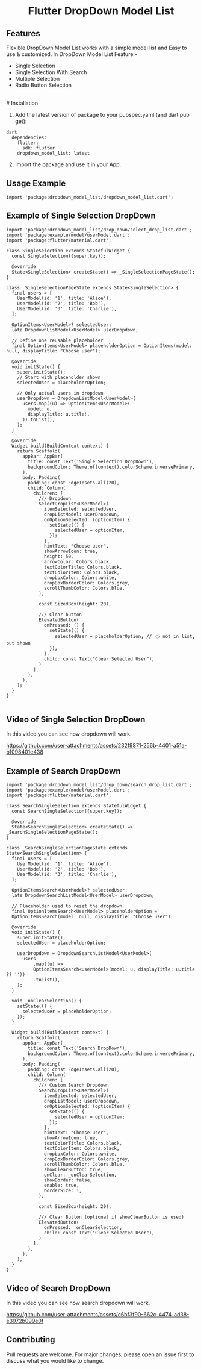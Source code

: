 <h1 align="center">Flutter DropDown Model List</h1>

## Features
Flexible DropDown Model List works with a simple model list and Easy to use & customized.
In DropDown Model List Feature:-
* Single Selection
* Single Selection With Search
* Multiple Selection
* Radio Button Selection

<br>
# Installation

1. Add the latest version of package to your pubspec.yaml (and dart pub get):

```
dart
  dependencies:
    flutter:
      sdk: flutter
    dropdown_model_list: latest
```

2. Import the package and use it in your App.

## Usage Example

```
import 'package:dropdown_model_list/dropdown_model_list.dart';

```

## Example of Single Selection DropDown

```
import 'package:dropdown_model_list/drop_down/select_drop_list.dart';
import 'package:example/model/userModel.dart';
import 'package:flutter/material.dart';

class SingleSelection extends StatefulWidget {
  const SingleSelection({super.key});

  @override
  State<SingleSelection> createState() => _SingleSelectionPageState();
}

class _SingleSelectionPageState extends State<SingleSelection> {
  final users = [
    UserModel(id: '1', title: 'Alice'),
    UserModel(id: '2', title: 'Bob'),
    UserModel(id: '3', title: 'Charlie'),
  ];

  OptionItems<UserModel>? selectedUser;
  late DropdownListModel<UserModel> userDropdown;

  // Define one reusable placeholder
  final OptionItems<UserModel> placeholderOption = OptionItems(model: null, displayTitle: "Choose user");

  @override
  void initState() {
    super.initState();
    // Start with placeholder shown
    selectedUser = placeholderOption;

    // Only actual users in dropdown
    userDropdown = DropdownListModel<UserModel>(
      users.map((u) => OptionItems<UserModel>(
        model: u,
        displayTitle: u.title!,
      )).toList(),
    );
  }

  @override
  Widget build(BuildContext context) {
    return Scaffold(
      appBar: AppBar(
        title: const Text('Single Selection DropDown'),
        backgroundColor: Theme.of(context).colorScheme.inversePrimary,
      ),
      body: Padding(
        padding: const EdgeInsets.all(20),
        child: Column(
          children: [
            /// Dropdown
            SelectDropList<UserModel>(
              itemSelected: selectedUser,
              dropListModel: userDropdown,
              onOptionSelected: (optionItem) {
                setState(() {
                  selectedUser = optionItem;
                });
              },
              hintText: "Choose user",
              showArrowIcon: true,
              height: 50,
              arrowColor: Colors.black,
              textColorTitle: Colors.black,
              textColorItem: Colors.black,
              dropboxColor: Colors.white,
              dropBoxBorderColor: Colors.grey,
              scrollThumbColor: Colors.blue,
            ),

            const SizedBox(height: 20),

            /// Clear button
            ElevatedButton(
              onPressed: () {
                setState(() {
                  selectedUser = placeholderOption; // 👈 not in list, but shown
                });
              },
              child: const Text("Clear Selected User"),
            )
          ],
        ),
      ),
    );
  }
}
            
```
## Video of Single Selection DropDown
In this video you can see how dropdown will work.

https://github.com/user-attachments/assets/232f9871-256b-4401-a51a-b1098401e438


## Example of Search DropDown

```
import 'package:dropdown_model_list/drop_down/search_drop_list.dart';
import 'package:example/model/userModel.dart';
import 'package:flutter/material.dart';

class SearchSingleSelection extends StatefulWidget {
  const SearchSingleSelection({super.key});

  @override
  State<SearchSingleSelection> createState() => _SearchSingleSelectionPageState();
}

class _SearchSingleSelectionPageState extends State<SearchSingleSelection> {
  final users = [
    UserModel(id: '1', title: 'Alice'),
    UserModel(id: '2', title: 'Bob'),
    UserModel(id: '3', title: 'Charlie'),
  ];

  OptionItemsSearch<UserModel>? selectedUser;
  late DropdownSearchListModel<UserModel> userDropdown;

  // Placeholder used to reset the dropdown
  final OptionItemsSearch<UserModel> placeholderOption =
  OptionItemsSearch(model: null, displayTitle: "Choose user");

  @override
  void initState() {
    super.initState();
    selectedUser = placeholderOption;

    userDropdown = DropdownSearchListModel<UserModel>(
      users
          .map((u) =>
          OptionItemsSearch<UserModel>(model: u, displayTitle: u.title ?? ''))
          .toList(),
    );
  }

  void _onClearSelection() {
    setState(() {
      selectedUser = placeholderOption;
    });
  }

  Widget build(BuildContext context) {
    return Scaffold(
      appBar: AppBar(
        title: const Text('Search DropDown'),
        backgroundColor: Theme.of(context).colorScheme.inversePrimary,
      ),
      body: Padding(
        padding: const EdgeInsets.all(20),
        child: Column(
          children: [
            /// Custom Search Dropdown
            SearchDropList<UserModel>(
              itemSelected: selectedUser,
              dropListModel: userDropdown,
              onOptionSelected: (optionItem) {
                setState(() {
                  selectedUser = optionItem;
                });
              },
              hintText: "Choose user",
              showArrowIcon: true,
              textColorTitle: Colors.black,
              textColorItem: Colors.black,
              dropboxColor: Colors.white,
              dropBoxBorderColor: Colors.grey,
              scrollThumbColor: Colors.blue,
              showClearButton: true,
              onClear: _onClearSelection,
              showBorder: false,
              enable: true,
              borderSize: 1,
            ),

            const SizedBox(height: 20),

            /// Clear Button (optional if showClearButton is used)
            ElevatedButton(
              onPressed: _onClearSelection,
              child: const Text("Clear Selected User"),
            )
          ],
        ),
      ),
    );
  }
}
```
## Video of Search DropDown
In this video you can see how search dropdown will work.

https://github.com/user-attachments/assets/c6bf3f90-662c-4474-ad38-e3972b099e0f


## Contributing
Pull requests are welcome. For major changes, please open an issue first to discuss what you would like to change.
